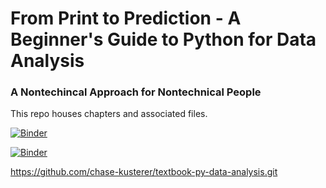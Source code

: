 # From Print to Prediction - A Beginner's Guide to Python for Data Analysis
### A Nontechincal Approach for Nontechnical People
This repo houses chapters and associated files.

[![Binder](https://mybinder.org/badge_logo.svg)](https://mybinder.org/v2/gh/chase-kusterer/textbook-py-data-analysis/HEAD?urlpath=classic%2Ftree&clear_cache=1)


[![Binder](https://mybinder.org/badge_logo.svg)](https://mybinder.org/v2/gh/chase-kusterer/textbook-py-data-analysis/main?urlpath=classic/tree
)

https://github.com/chase-kusterer/textbook-py-data-analysis.git
